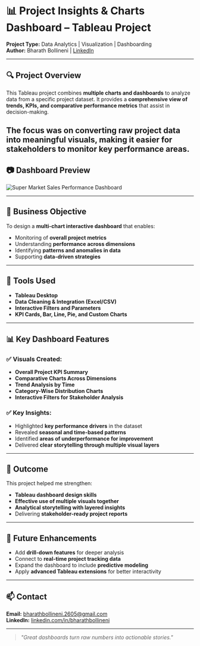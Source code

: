 # 📊 Project Insights & Charts Dashboard – Tableau Project  
**Project Type:** Data Analytics | Visualization | Dashboarding  
**Author:** Bharath Bollineni | [LinkedIn](https://linkedin.com/in/bb-bollineni)

---

## 🔍 Project Overview

This Tableau project combines **multiple charts and dashboards** to analyze data from a specific project dataset. It provides a **comprehensive view of trends, KPIs, and comparative performance metrics** that assist in decision-making.

The focus was on **converting raw project data into meaningful visuals**, making it easier for stakeholders to monitor key performance areas.
---

## 📷 Dashboard Preview  

![Super Market Sales Performance Dashboard](c7b75b50-2678-4924-9601-e5b30655ebc8.jpeg)

---

## 🎯 Business Objective

To design a **multi-chart interactive dashboard** that enables:
- Monitoring of **overall project metrics**
- Understanding **performance across dimensions**
- Identifying **patterns and anomalies in data**
- Supporting **data-driven strategies**

---

## 🧰 Tools Used

- **Tableau Desktop**  
- **Data Cleaning & Integration (Excel/CSV)**  
- **Interactive Filters and Parameters**  
- **KPI Cards, Bar, Line, Pie, and Custom Charts**

---

## 📊 Key Dashboard Features

### ✅ Visuals Created:
- **Overall Project KPI Summary**
- **Comparative Charts Across Dimensions**
- **Trend Analysis by Time**
- **Category-Wise Distribution Charts**
- **Interactive Filters for Stakeholder Analysis**

### ✅ Key Insights:
- Highlighted **key performance drivers** in the dataset  
- Revealed **seasonal and time-based patterns**  
- Identified **areas of underperformance for improvement**  
- Delivered **clear storytelling through multiple visual layers**

---

## 🏁 Outcome

This project helped me strengthen:
- **Tableau dashboard design skills**
- **Effective use of multiple visuals together**
- **Analytical storytelling with layered insights**
- Delivering **stakeholder-ready project reports**

---

## 🚀 Future Enhancements

- Add **drill-down features** for deeper analysis  
- Connect to **real-time project tracking data**  
- Expand the dashboard to include **predictive modeling**  
- Apply **advanced Tableau extensions** for better interactivity  

---

## 📫 Contact

**Email:** bharathbollineni.2605@gmail.com  
**LinkedIn:** [linkedin.com/in/bharathbollineni](https://linkedin.com/in/bb-bollineni)

---

> *"Great dashboards turn raw numbers into actionable stories."*
